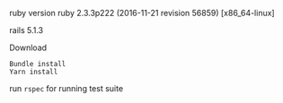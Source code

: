 ruby version ruby 2.3.3p222 (2016-11-21 revision 56859) [x86_64-linux]

rails 5.1.3

Download 

    Bundle install
    Yarn install

run `rspec` for running test suite
